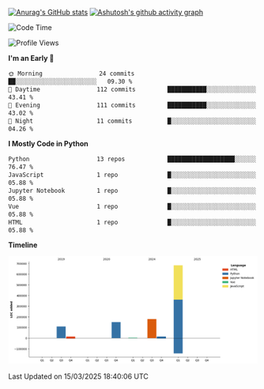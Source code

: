 

[![Anurag's GitHub stats](https://github-readme-stats.vercel.app/api?username=24mlight&show_icons=true&theme=buefy)](https://github.com/anuraghazra/github-readme-stats)
[![Ashutosh's github activity graph](https://github-readme-activity-graph.vercel.app/graph?username=24mlight&theme=tokyo-night)](https://github.com/ashutosh00710/github-readme-activity-graph)

<!--START_SECTION:waka-->
![Code Time](http://img.shields.io/badge/Code%20Time-92%20hrs%2039%20mins-blue)

![Profile Views](http://img.shields.io/badge/Profile%20Views-421-blue)

**I'm an Early 🐤** 

```text
🌞 Morning                24 commits          ██░░░░░░░░░░░░░░░░░░░░░░░   09.30 % 
🌆 Daytime                112 commits         ███████████░░░░░░░░░░░░░░   43.41 % 
🌃 Evening                111 commits         ███████████░░░░░░░░░░░░░░   43.02 % 
🌙 Night                  11 commits          █░░░░░░░░░░░░░░░░░░░░░░░░   04.26 % 
```


**I Mostly Code in Python** 

```text
Python                   13 repos            ███████████████████░░░░░░   76.47 % 
JavaScript               1 repo              █░░░░░░░░░░░░░░░░░░░░░░░░   05.88 % 
Jupyter Notebook         1 repo              █░░░░░░░░░░░░░░░░░░░░░░░░   05.88 % 
Vue                      1 repo              █░░░░░░░░░░░░░░░░░░░░░░░░   05.88 % 
HTML                     1 repo              █░░░░░░░░░░░░░░░░░░░░░░░░   05.88 % 
```



**Timeline**

![Lines of Code chart](https://raw.githubusercontent.com/24mlight/24mlight/main/assets/bar_graph.png)


 Last Updated on 15/03/2025 18:40:06 UTC
<!--END_SECTION:waka-->
